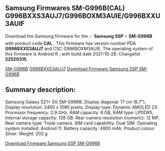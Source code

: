 <h2>Samsung Firmwares SM-G996B(CAL) G996BXXS3AUJ7/G996BOXM3AUIE/G996BXXU3AUIF</h2>
Download the Samsung firmware for the ✅ <strong>Samsung SSP </strong> ⭐ <strong>SM-G996B</strong> with product code <strong>CAL</strong> . This firmware has version number PDA <strong>G996BXXS3AUJ7</strong> and CSC G996BOXM3AUIE. The operating system of this firmware is Android R , with build date 2021-10-28. Changelist <strong>22520315</strong>.


[SM-G996B](https://samfirm.shop/samsung/model/SM-G996B)
[G996BXXS3AUJ7](https://samfirm.shop/samsung/pda/G996BXXS3AUJ7)
[Download Firmware Samsung SSP SM-G996B](https://samfirm.shop/samsung/firmware/469903)
<h2>Summary description:</h2>
<p>Samsung Galaxy S21+ 5G SM-G996B. Display diagonal: 17 cm (6.7"), Display resolution: 2400 x 1080 pixels, Display type: Dynamic AMOLED 2X. Processor frequency: 2.9 GHz. RAM capacity: 8 GB, RAM type: LPDDR5, Internal storage capacity: 128 GB. Rear camera resolution (numeric): 12 MP, Rear camera type: Triple camera. SIM card capability: Dual SIM. Operating system installed: Android 11. Battery capacity: 4800 mAh. Product colour: Silver. Weight: 202 g</p>


[Download Firmware Samsung SSP SM-G996B](https://samfirm.shop/samsung/firmware/469903)
